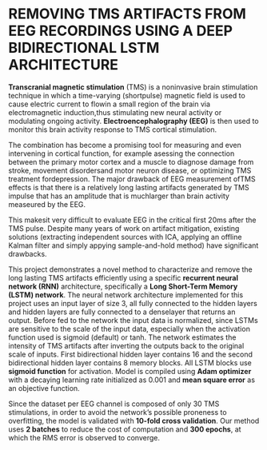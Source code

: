 # REMOVING TMS ARTIFACTS FROM EEG RECORDINGS USING A DEEP BIDIRECTIONAL LSTM ARCHITECTURE 

**Transcranial  magnetic  stimulation**  (TMS)  is  a  noninvasive brain  stimulation  technique  in  which  a  time-varying  (shortpulse) magnetic field is used to cause electric current to flowin a small region of the brain via electromagnetic induction,thus stimulating new neural activity or modulating ongoing activity. **Electroencephalography (EEG)** is then used to monitor this brain activity response to TMS cortical stimulation.

The combination has become a promising tool for measuring and even intervening in cortical function, for example asessing the connection between the primary motor cortex and a muscle to diagnose damage from stroke, movement disordersand motor neuron disease, or optimizing TMS treatment fordepression.   The  major  drawback  of  EEG  measurement  ofTMS effects is that there is a relatively long lasting artifacts generated by TMS impulse that has an amplitude that is muchlarger than brain activity measeured by the EEG. 

This makesit very difficult to evaluate EEG in the critical first 20ms after the TMS pulse.  Despite many years of work on artifact mitigation, existing solutions (extracting independent sources with ICA, applying an offline Kalman filter and simply appying sample-and-hold method) have significant drawbacks.  

This project demonstrates a  novel  method  to  characterize  and  remove  the long lasting TMS artifacts efficiently using a specific **recurrent neural network (RNN)** architecture, specifically a **Long Short-Term Memory  (LSTM)  network**. The neural network architecture implemented for this project uses an input layer of size 3, all fully connected to the hidden layers and hidden layers are fully connected to a denselayer that returns an output.  Before fed to the network the input  data  is  normalized,  since  LSTMs  are  sensitive  to  the scale of the input data, especially when the activation function used is sigmoid (default) or tanh. The network estimates the intensity of TMS artifacts after inverting the outputs back to the original scale of inputs. First bidirectional hidden layer contains  16  and  the  second  bidirectional  hidden  layer contains 8 memory blocks. All LSTM blocks use **sigmoid function** for activation. Model is compiled using **Adam optimizer** with a decaying learning rate initialized as 0.001 and **mean square error** as an objective function.

Since the dataset per EEG channel is composed of only 30 TMS stimulations,  in order to avoid the network’s possible  proneness  to  overfitting,  the  model  is  validated  with  **10-fold cross validation**.  Our method uses **2 batches** to reduce the cost of computation and **300 epochs**, at which the RMS error is observed to converge.
